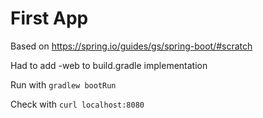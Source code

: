 # First App

Based on https://spring.io/guides/gs/spring-boot/#scratch

Had to add -web to build.gradle implementation

Run with `gradlew bootRun`

Check with 
`curl localhost:8080`
